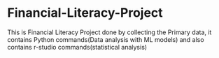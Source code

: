 # Financial-Literacy-Project
This is Financial Literacy Project done by collecting the Primary data, it contains Python commands(Data analysis with ML models) and also contains r-studio commands(statistical analysis)

